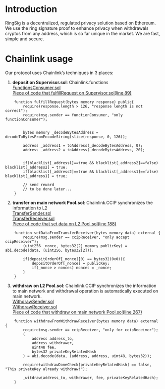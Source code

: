 # Introduction
RingSig is a decentralized, regulated privacy solution based on Ethereum. 
We use the ring signature proof to enhance privacy when withdrawals cryptos from any address, 
which is so far unique in the market. We are fast, simple and secure.

# Chainlink usage
Our protocol uses Chainlink’s techniques in 3 places:  
1. **deposit on Supervisor.sol**: Chainlink.functions  
[FunctionsConsumer.sol](./contracts/supervisor/FunctionsConsumer.sol)  
[Piece of code that fulfillRequest on Supervisor.sol(line 89)](./contracts/supervisor/Supervisor.sol)
```
    function fulfillRequest(bytes memory response) public{
        require(response.length > 126, "response length is not correct"); 
        require(msg.sender == functionConsumer, "only functionConsumer");

       
        bytes memory _decodeBytesAddress = decodeToBytesFromEncodeString(slice(response, 0, 126));

        address _address1 = toAddress(_decodeBytesAddress, 0);
        address _address2 = toAddress(_decodeBytesAddress, 20);
        

        if(blacklist[_address1]==true && blacklist[_address2]==false) blacklist[_address2] = true;
        if(blacklist[_address2]==true && blacklist[_address1]==false) blacklist[_address1] = true;

        // send reward
        // to be done later...
    }

```

2. **transfer on main network Pool.sol**: Chainlink.CCIP synchronizes the information to L2  
[TransferSender.sol](./contracts/core/01Ethereum/TransferSender.sol)  
[TransferReceiver.sol](./contracts/core/02Polygon/TransferReceiver.sol)  
[Piece of code that set data on L2 Pool.sol(line 188)](./contracts/core/02Polygon/Pool.sol)
```
    function setDataFromTransferReceiver(bytes memory data) external {
        require(msg.sender == ccipReceiver, "only accept ccipReceiver");
        (uint256 _nonce, bytes32[2] memory publicKey) = abi.decode(data, (uint256, bytes32[2]));
       
        if(depositOrderOf[_nonce][0] == bytes32(0x0)){
            depositOrderOf[_nonce] = publicKey;
            if(_nonce > nonces) nonces = _nonce;
        }
    }
```


3. **withdraw on L2 Pool.sol**: Chainlink.CCIP synchronizes the information to main network and withdrawal operation is automatically executed on main network.  
[WithdrawSender.sol](./contracts/core/02Polygon/WithdrawSender.sol)  
[WithdrawReceiver.sol](./contracts/core/01Ethereum/WithdrawReceiver.sol)  
[Piece of code that withdraw on main network Pool.sol(line 267)](./contracts/core/01Ethereum/Pool.sol)

```
    function withdrawFromWithdrawReceiver(bytes memory data) external {
        require(msg.sender == ccipReceiver, "only for ccipReceiver");
        (
            address address_to,
            address withdrawer,
            uint48 fee,
            bytes32 privateKeyRelatedHash
        ) = abi.decode(data, (address, address, uint48, bytes32));

        require(withdrawDoneCheck[privateKeyRelatedHash] == false, "This privateKey already withdraw!");

        _witdraw(address_to, withdrawer, fee, privateKeyRelatedHash);
    }
```


